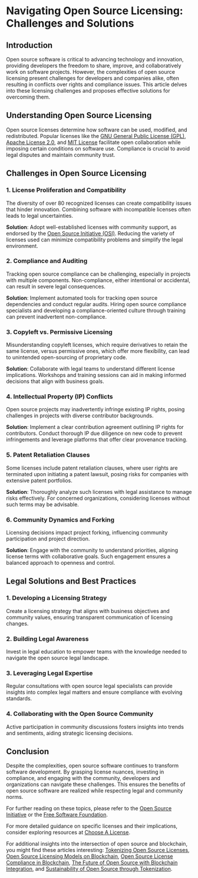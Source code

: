 # Navigating Open Source Licensing: Challenges and Solutions

## Introduction

Open source software is critical to advancing technology and innovation, providing developers the freedom to share, improve, and collaboratively work on software projects. However, the complexities of open source licensing present challenges for developers and companies alike, often resulting in conflicts over rights and compliance issues. This article delves into these licensing challenges and proposes effective solutions for overcoming them.

## Understanding Open Source Licensing

Open source licenses determine how software can be used, modified, and redistributed. Popular licenses like the [GNU General Public License (GPL)](https://www.gnu.org/licenses/gpl-3.0.en.html), [Apache License 2.0](https://www.apache.org/licenses/LICENSE-2.0), and [MIT License](https://opensource.org/licenses/MIT) facilitate open collaboration while imposing certain conditions on software use. Compliance is crucial to avoid legal disputes and maintain community trust.

## Challenges in Open Source Licensing

### 1. License Proliferation and Compatibility

The diversity of over 80 recognized licenses can create compatibility issues that hinder innovation. Combining software with incompatible licenses often leads to legal uncertainties.

**Solution**: Adopt well-established licenses with community support, as endorsed by the [Open Source Initiative (OSI)](https://opensource.org/). Reducing the variety of licenses used can minimize compatibility problems and simplify the legal environment.

### 2. Compliance and Auditing

Tracking open source compliance can be challenging, especially in projects with multiple components. Non-compliance, either intentional or accidental, can result in severe legal consequences.

**Solution**: Implement automated tools for tracking open source dependencies and conduct regular audits. Hiring open source compliance specialists and developing a compliance-oriented culture through training can prevent inadvertent non-compliance.

### 3. Copyleft vs. Permissive Licensing

Misunderstanding copyleft licenses, which require derivatives to retain the same license, versus permissive ones, which offer more flexibility, can lead to unintended open-sourcing of proprietary code.

**Solution**: Collaborate with legal teams to understand different license implications. Workshops and training sessions can aid in making informed decisions that align with business goals.

### 4. Intellectual Property (IP) Conflicts

Open source projects may inadvertently infringe existing IP rights, posing challenges in projects with diverse contributor backgrounds.

**Solution**: Implement a clear contribution agreement outlining IP rights for contributors. Conduct thorough IP due diligence on new code to prevent infringements and leverage platforms that offer clear provenance tracking.

### 5. Patent Retaliation Clauses

Some licenses include patent retaliation clauses, where user rights are terminated upon initiating a patent lawsuit, posing risks for companies with extensive patent portfolios.

**Solution**: Thoroughly analyze such licenses with legal assistance to manage risks effectively. For concerned organizations, considering licenses without such terms may be advisable.

### 6. Community Dynamics and Forking

Licensing decisions impact project forking, influencing community participation and project direction.

**Solution**: Engage with the community to understand priorities, aligning license terms with collaborative goals. Such engagement ensures a balanced approach to openness and control.

## Legal Solutions and Best Practices

### 1. Developing a Licensing Strategy

Create a licensing strategy that aligns with business objectives and community values, ensuring transparent communication of licensing changes.

### 2. Building Legal Awareness

Invest in legal education to empower teams with the knowledge needed to navigate the open source legal landscape.

### 3. Leveraging Legal Expertise

Regular consultations with open source legal specialists can provide insights into complex legal matters and ensure compliance with evolving standards.

### 4. Collaborating with the Open Source Community

Active participation in community discussions fosters insights into trends and sentiments, aiding strategic licensing decisions.

## Conclusion

Despite the complexities, open source software continues to transform software development. By grasping license nuances, investing in compliance, and engaging with the community, developers and organizations can navigate these challenges. This ensures the benefits of open source software are realized while respecting legal and community norms.

For further reading on these topics, please refer to the [Open Source Initiative](https://opensource.org/) or the [Free Software Foundation](https://www.fsf.org/).

For more detailed guidance on specific licenses and their implications, consider exploring resources at [Choose A License](https://choosealicense.com/).

For additional insights into the intersection of open source and blockchain, you might find these articles interesting: [Tokenizing Open Source Licenses](https://www.license-token.com/wiki/tokenizing-open-source-licenses), [Open Source Licensing Models on Blockchain](https://www.license-token.com/wiki/open-source-licensing-models-on-blockchain), [Open Source License Compliance in Blockchain](https://www.license-token.com/wiki/open-source-license-compliance-in-blockchain), [The Future of Open Source with Blockchain Integration](https://www.license-token.com/wiki/the-future-of-open-source-with-blockchain-integration), and [Sustainability of Open Source through Tokenization](https://www.license-token.com/wiki/sustainability-of-open-source-through-tokenization).